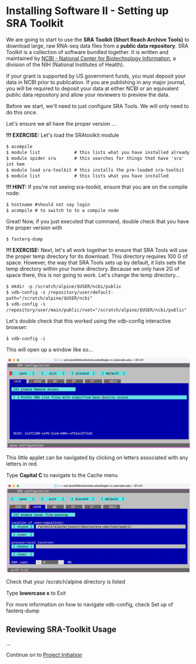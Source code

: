 # Installing Software II - Setting up SRA Toolkit

We are going to start to use the **SRA Toolkit (Short Reach Archive Tools)** to download large, raw RNA-seq data files from a **public data repository**. SRA Toolkit is a collection of software bundled together. It is written and maintained by [NCBI - National Center for Biotechnology Information](https://www.ncbi.nlm.nih.gov/), a division of the NIH (National Institutes of Health).

If your grant is supported by US government funds, you must deposit your data in NCBI prior to publication. If you are publishing in any major journal, you will be required to deposit your data at either NCBI or an equivalent public data repository and allow your reviewers to preview the data.

Before we start, we'll need to just configure SRA Tools. We will only need to do this once.

Let's ensure we all have the proper version ...

**!!! EXERCISE:** Let's load the SRAtoolkit module

```
$ acompile
$ module list             # this lists what you have installed already
$ module spider sra       # this searches for things that have 'sra' int hem
$ module load sra-toolkit # this installs the pre-loaded sra-toolkit
$ module list             # this lists what you have installed
```

**!!! HINT:** If you're not seeing sra-toolkit, ensure that you are on the compile node:

```
$ hostname #should not say login
$ acompile # to switch to to a compile node
```

Great! Now, if you just executed that command, double check that you have the proper version with

```
$ fasterq-dump
```

**!!! EXERCISE:** Next, let's all work together to ensure that SRA Tools will use the proper temp directory for its download. This directory requires 100 G of space. However, the way that SRA Tools sets up by default, it lists sets the temp directory within your home directory. Because we only have 2G of space there, this is not going to work. Let's change the temp directory...

```
$ mkdir -p /scratch/alpine/$USER/ncbi/public
$ vdb-config -s /repository/user/default-path="/scratch/alpine/$USER/ncbi"
$ vdb-config -s /repository/user/main/public/root="/scratch/alpine/$USER/ncbi/public"
```

Let's double check that this worked using the vdb-config interactive browser:

```
$ vdb-config -i
```

This will open up a window like so...

<p align="center">
<img width="500" alt="first screen" src="https://github.com/jesshill/CSU-2025FA-DSCI-512-001_RNA-Sequencing_Data_Analysis/blob/main/Images/first_screen.png">
</p>

This little applet can be navigated by clicking on letters associated with any letters in red.

Type **Capital C** to navigate to the Cache menu

<p align="center">
<img width="500" alt="second screen" src="https://github.com/jesshill/CSU-2025FA-DSCI-512-001_RNA-Sequencing_Data_Analysis/blob/main/Images/second_screen.png">
</p>

Check that your /scratch/alpine directory is listed

Type **lowercase x** to Exit

For more information on how to navigate vdb-config, check Set up of fasterq-dump

## Reviewing SRA-Toolkit Usage

...





Continue on to [Project Initiation](2_3_Project_Initiation.md) 
